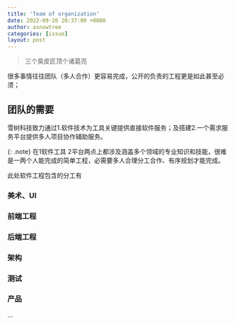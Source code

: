 ```yaml
---
title: 'Team of organization'
date: 2022-09-26 20:37:00 +0800
author: asnowtree
categories: [issue]
layout: post
---
```


> 三个臭皮匠顶个诸葛亮

很多事情往往团队（多人合作）更容易完成，公开的负责的工程更是如此甚至必须；

## 团队的需要
雪树科技致力通过1.软件技术为工具关键提供直接软件服务；及搭建2.一个需求服务平台提供多人项目协作辅助服务。

{: .note}
在1软件工具 2平台两点上都涉及涵盖多个领域的专业知识和技能，很难是一两个人能完成的简单工程，必需要多人合理分工合作、有序规划才能完成。

此处软件工程包含的分工有

### 美术、UI

### 前端工程

### 后端工程

### 架构

### 测试

### 产品
...